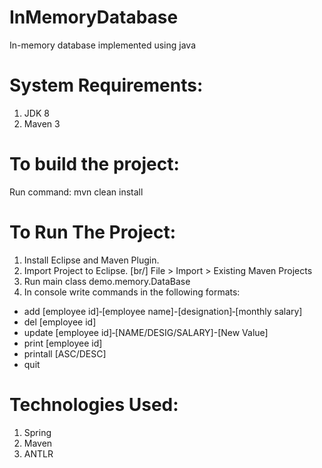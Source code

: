 InMemoryDatabase
=========

In-memory database implemented using java

System Requirements:
==========
1. JDK 8
2. Maven 3


To build the project:
===========
Run command: mvn clean install


To Run The Project:
==========
1. Install Eclipse and Maven Plugin.
2. Import Project to Eclipse. [br/]
	File > Import > Existing Maven Projects
3. Run main class demo.memory.DataBase
4. In console write commands in the following formats: 
 <ul>
 <li> add [employee id]‐[employee name]-[designation]‐[monthly salary] </li>
 <li> del [employee id]</li>
 <li> update [employee id]‐[NAME/DESIG/SALARY]-[New Value]</li>
 <li> print [employee id]</li>
 <li> printall [ASC/DESC]</li>
 <li> quit</li>
 </ul>

Technologies Used:
=================
1. Spring
2. Maven
3. ANTLR
